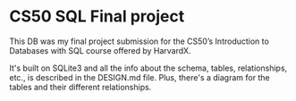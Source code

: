 # CS50 SQL Final project

This DB was my final project submission for the CS50’s Introduction to Databases with SQL course offered by HarvardX.

It's built on SQLite3 and all the info about the schema, tables, relationships, etc., is described in the DESIGN.md file. Plus, there's a diagram for the tables and their different relationships.
